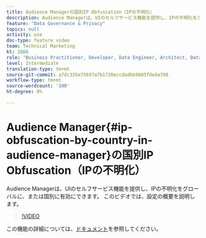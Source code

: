 ```yaml
---
title: Audience Managerの国別IP Obfuscation（IPの不明化）
description: Audience Managerは、UIのセルフサービス機能を提供し、IPの不明化をグローバルに、または国別に有効にできます。 このビデオでは、設定の概要を説明します。
feature: "Data Governance & Privacy"
topics: null
activity: use
doc-type: feature video
team: Technical Marketing
kt: 2866
role: "Business Practitioner, Developer, Data Engineer, Architect, Data Architect, Administrator, Leader"
level: Intermediate
translation-type: tm+mt
source-git-commit: a7dc335e75697a7b1720eccdadbb9605fdeda798
workflow-type: tm+mt
source-wordcount: '100'
ht-degree: 0%

---
```



# Audience Manager{#ip-obfuscation-by-country-in-audience-manager}の国別IP Obfuscation（IPの不明化）

Audience Managerは、UIのセルフサービス機能を提供し、IPの不明化をグローバルに、または国別に有効にできます。 このビデオでは、設定の概要を説明します。

>[!VIDEO](https://video.tv.adobe.com/v/27218/?quality=9)

この機能の詳細については、[ドキュメント](https://experiencecloud.adobe.com/resources/help/en_US/aam/ip-obfuscation.html)を参照してください。
